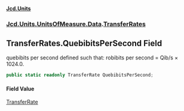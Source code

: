 #### [Jcd.Units](index 'index')
### [Jcd.Units.UnitsOfMeasure.Data](Jcd.Units.UnitsOfMeasure.Data 'Jcd.Units.UnitsOfMeasure.Data').[TransferRates](TransferRates 'Jcd.Units.UnitsOfMeasure.Data.TransferRates')

## TransferRates.QuebibitsPerSecond Field

quebibits per second defined such that: robibits per second = Qib/s × 1024.0.

```csharp
public static readonly TransferRate QuebibitsPerSecond;
```

#### Field Value
[TransferRate](TransferRate 'Jcd.Units.UnitTypes.TransferRate')